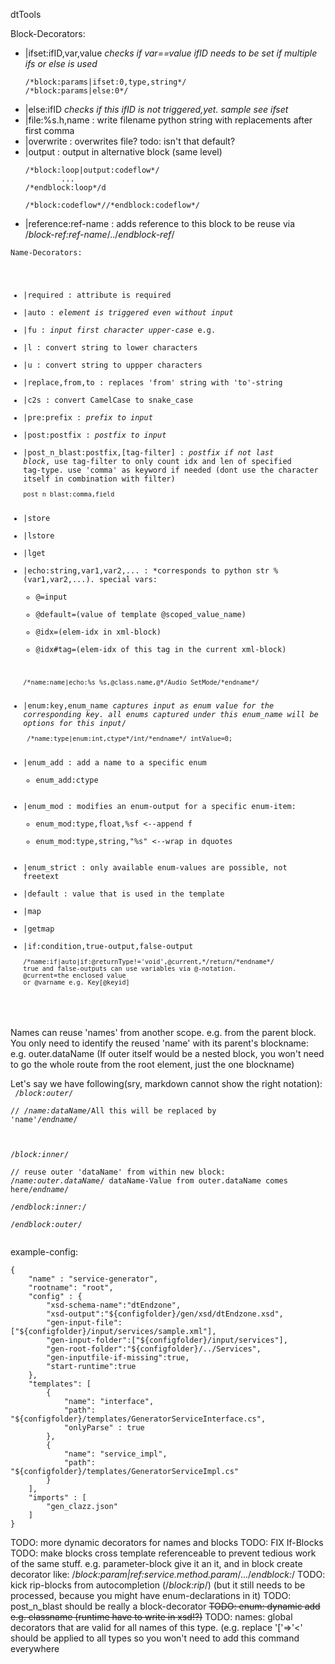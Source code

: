 dtTools

Block-Decorators:
- |ifset:ifID,var,value *checks if var==value ifID needs to be set if multiple ifs or else is used*
  ```
  /*block:params|ifset:0,type,string*/
  /*block:params|else:0*/
  ```
- |else:ifID *checks if this ifID is not triggered,yet. sample see ifset*
- |file:%s.h,name : write filename python string with replacements after first comma
- |overwrite : overwrites file? todo: isn't that default?
- |output : output in alternative block (same level)
  ```
  /*block:loop|output:codeflow*/
          ...
  /*endblock:loop*/d

  /*block:codeflow*//*endblock:codeflow*/
  ```
- |reference:ref-name : adds reference to this block to be reuse via /*block-ref:ref-name*/../*endblock-ref*/

<code>Name-Decorators:
- |required : attribute is required
- |auto : *element is triggered even without input*
- |fu : *input first character upper-case* e.g. 
- |l  : convert string to lower characters
- |u  : convert string to uppper characters
- |replace,from,to : replaces 'from' string with 'to'-string
- |c2s : convert CamelCase to snake_case
- |pre:prefix : *prefix to input*
- |post:postfix : *postfix to input*
- |post_n_blast:postfix,[tag-filter] : *postfix if not last block*, use tag-filter to only count idx and len of specified tag-type. use 'comma' as keyword if needed (dont use the character itself in combination with filter)
  ```
  post_n_blast:comma,field
  ```
- |store
- |lstore
- |lget
- |echo:string,var1,var2,... : *corresponds to python str % (var1,var2,...). 
  special vars: 
    * @=input 
    * @default=(value of template @scoped_value_name) 
    * @idx=(elem-idx in xml-block) 
    * @idx#tag=(elem-idx of this tag in the current xml-block)
  ```
  /*name:name|echo:%s_%s,@class.name,@*/Audio_SetMode/*endname*/
  ```
- |enum:key,enum_name *captures input as enum value for the corresponding key. all enums captured under this enum_name will be options for this input*/
  ```
   /*name:type|enum:int,ctype*/int/*endname*/ intValue=0;  
  ```
- |enum_add : add a name to a specific enum
  * enum_add:ctype
- |enum_mod : modifies an enum-output for a specific enum-item: 
  * enum_mod:type,float,%sf    <--append f
  * enum_mod:type,string,"%s"  <--wrap in dquotes
- |enum_strict : only available enum-values are possible, not freetext
- |default : value that is used in the template
- |map
- |getmap
- |if:condition,true-output,false-output
  ```
  /*name:if|auto|if:@returnType!='void',@current,*/return/*endname*/  
  true and false-outputs can use variables via @-notation.
  @current=the enclosed value
  or @varname e.g. Key[@keyid]
  ```
 
</code>

Names can reuse 'names' from another scope. e.g. from the parent block. You only need to identify the reused 'name' with its parent's blockname:  
e.g. outer.dataName (If outer itself would be a nested block, you won't need to go the whole route from the root element, just the one blockname)  

Let's say we have following(sry, markdown cannot show the right notation):  
<code>
/*block:outer*/  
// /*name:dataName*/All this will be replaced by 'name'/*endname*/  
  
/*block:inner*/  
// reuse outer 'dataName' from within new block: /*name:outer.dataName*/  dataName-Value from outer.dataName comes here/*endname*/  
/*endblock:inner:*/  
/*endblock:outer*/  
</code>

example-config:
```
{
    "name" : "service-generator",
    "rootname": "root",
    "config" : {
        "xsd-schema-name":"dtEndzone",
        "xsd-output":"${configfolder}/gen/xsd/dtEndzone.xsd",
        "gen-input-file":["${configfolder}/input/services/sample.xml"],
        "gen-input-folder":["${configfolder}/input/services"],
        "gen-root-folder":"${configfolder}/../Services",
		"gen-inputfile-if-missing":true,
        "start-runtime":true
    },
    "templates": [
        {
            "name": "interface",
            "path": "${configfolder}/templates/GeneratorServiceInterface.cs",
            "onlyParse" : true
        },
        {
            "name": "service_impl",
            "path": "${configfolder}/templates/GeneratorServiceImpl.cs"
        }
    ],
	"imports" : [
		"gen_clazz.json"
	]
}
```


TODO: more dynamic decorators for names and blocks
TODO: FIX If-Blocks
TODO: make blocks cross template referenceable to prevent tedious work of the same stuff. e.g. parameter-block give it an it, and in block create decorator like: /*block:param|ref:service.method.param*/.../*endblock:*/
TODO: kick rip-blocks from autocompletion (/*block:rip*/) (but it still needs to be processed, because you might have enum-declarations in it)
TODO: post_n_blast should be really a block-decorator
~~TODO: enum: dynamic add e.g. classname (runtime have to write in xsd!?)~~
TODO: names: global decorators that are valid for all names of this type. (e.g. replace '['=>'<' should be applied to all types so you won't need to add this command everywhere

